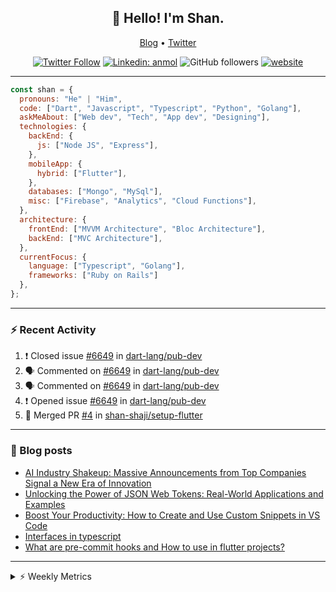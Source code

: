 <h2 align="center">👋 Hello! I'm Shan.</h2>
<p align="center">
  <a href="https://medium.com/feed/@shan-shaji">Blog</a> •
  <a href="https://twitter.com/intent/follow?screen_name=shan__shaji">Twitter</a>
</p>

<p align="center"><a href="https://twitter.com/intent/follow?screen_name=shan__shaji"><img src="https://img.shields.io/twitter/follow/shan__shaji?style=flat" alt="Twitter Follow"></a>
<a href="https://www.linkedin.com/in/shan-shaji/"><img src="https://img.shields.io/badge/shan-shaji?style=flat-square&amp;logo=Linkedin&amp;logoColor=white&amp;link=https://www.linkedin.com/in/shan-shaji/" alt="Linkedin: anmol"></a>
<img src="https://img.shields.io/github/followers/shan-shaji?label=Follow&amp;style=social" alt="GitHub followers">
<a href="http://shan-shaji.github.io/"><img src="https://img.shields.io/badge/Website-46a2f1.svg?&amp;style=flat-square&amp;logo=Google-Chrome&amp;logoColor=white&amp;link=http://shan-shaji.github.io/" alt="website"></a></p>

<hr>

```javascript
const shan = {
  pronouns: "He" | "Him",
  code: ["Dart", "Javascript", "Typescript", "Python", "Golang"],
  askMeAbout: ["Web dev", "Tech", "App dev", "Designing"],
  technologies: {
    backEnd: {
      js: ["Node JS", "Express"],
    },
    mobileApp: {
      hybrid: ["Flutter"],
    },
    databases: ["Mongo", "MySql"],
    misc: ["Firebase", "Analytics", "Cloud Functions"],
  },
  architecture: {
    frontEnd: ["MVVM Architecture", "Bloc Architecture"],
    backEnd: ["MVC Architecture"],
  },
  currentFocus: {
    language: ["Typescript", "Golang"],
    frameworks: ["Ruby on Rails"]
  },
};
```

---

### ⚡ Recent Activity

<!--START_SECTION:activity-->
1. ❗️ Closed issue [#6649](https://github.com/dart-lang/pub-dev/issues/6649) in [dart-lang/pub-dev](https://github.com/dart-lang/pub-dev)
2. 🗣 Commented on [#6649](https://github.com/dart-lang/pub-dev/issues/6649) in [dart-lang/pub-dev](https://github.com/dart-lang/pub-dev)
3. 🗣 Commented on [#6649](https://github.com/dart-lang/pub-dev/issues/6649) in [dart-lang/pub-dev](https://github.com/dart-lang/pub-dev)
4. ❗️ Opened issue [#6649](https://github.com/dart-lang/pub-dev/issues/6649) in [dart-lang/pub-dev](https://github.com/dart-lang/pub-dev)
5. 🎉 Merged PR [#4](https://github.com/shan-shaji/setup-flutter/pull/4) in [shan-shaji/setup-flutter](https://github.com/shan-shaji/setup-flutter)
<!--END_SECTION:activity-->

---

### 📕 Blog posts

<!-- BLOG-POST-LIST:START -->
- [AI Industry Shakeup: Massive Announcements from Top Companies Signal a New Era of Innovation](https://dev.to/shanshaji/ai-industry-shakeup-massive-announcements-from-top-companies-signal-a-new-era-of-innovation-pj7)
- [Unlocking the Power of JSON Web Tokens: Real-World Applications and Examples](https://dev.to/shanshaji/unlocking-the-power-of-json-web-tokens-real-world-applications-and-examples-1m30)
- [Boost Your Productivity: How to Create and Use Custom Snippets in VS Code](https://dev.to/shanshaji/boost-your-productivity-how-to-create-and-use-custom-snippets-in-vs-code-5bbo)
- [Interfaces in typescript](https://dev.to/shanshaji/interfaces-in-typescript-55f8)
- [What are pre-commit hooks and How to use in flutter projects?](https://dev.to/shanshaji/what-are-pre-commit-hooks-and-how-to-use-in-flutter-projects-4c0m)
<!-- BLOG-POST-LIST:END -->

<hr>
<details>
    <summary>⚡ Weekly Metrics</summary>
    <p>
    
<!--START_SECTION:waka-->
![Code Time](http://img.shields.io/badge/Code%20Time-2%2C082%20hrs%2037%20mins-blue)

![Profile Views](http://img.shields.io/badge/Profile%20Views-4-blue)

**🐱 My GitHub Data** 

> 📦 ? Used in GitHub's Storage 
 > 
> 🏆 315 Contributions in the Year 2023
 > 
> 💼 Opted to Hire
 > 
> 📜 134 Public Repositories 
 > 
> 🔑 0 Private Repositories 
 > 
**I'm a Night 🦉** 

```text
🌞 Morning                4338 commits        ███░░░░░░░░░░░░░░░░░░░░░░   11.30 % 
🌆 Daytime                10361 commits       ███████░░░░░░░░░░░░░░░░░░   26.99 % 
🌃 Evening                17681 commits       ████████████░░░░░░░░░░░░░   46.06 % 
🌙 Night                  6005 commits        ████░░░░░░░░░░░░░░░░░░░░░   15.64 % 
```
📅 **I'm Most Productive on Thursday** 

```text
Monday                   5423 commits        ████░░░░░░░░░░░░░░░░░░░░░   14.13 % 
Tuesday                  6141 commits        ████░░░░░░░░░░░░░░░░░░░░░   16.00 % 
Wednesday                4811 commits        ███░░░░░░░░░░░░░░░░░░░░░░   12.53 % 
Thursday                 8156 commits        █████░░░░░░░░░░░░░░░░░░░░   21.25 % 
Friday                   6613 commits        ████░░░░░░░░░░░░░░░░░░░░░   17.23 % 
Saturday                 3542 commits        ██░░░░░░░░░░░░░░░░░░░░░░░   09.23 % 
Sunday                   3699 commits        ██░░░░░░░░░░░░░░░░░░░░░░░   09.64 % 
```


📊 **This Week I Spent My Time On** 

```text
🕑︎ Time Zone: Asia/Kolkata

💬 Programming Languages: 
Dart                     31 hrs 30 mins      ████████████████░░░░░░░░░   63.47 % 
TypeScript               9 hrs 6 mins        █████░░░░░░░░░░░░░░░░░░░░   18.35 % 
Other                    4 hrs 28 mins       ██░░░░░░░░░░░░░░░░░░░░░░░   09.01 % 
Markdown                 1 hr 18 mins        █░░░░░░░░░░░░░░░░░░░░░░░░   02.64 % 
YAML                     1 hr 10 mins        █░░░░░░░░░░░░░░░░░░░░░░░░   02.37 % 

🔥 Editors: 
Android Studio           34 hrs 35 mins      █████████████████░░░░░░░░   69.70 % 
VS Code                  15 hrs 2 mins       ████████░░░░░░░░░░░░░░░░░   30.30 % 

🐱‍💻 Projects: 
turbo-flutter            30 hrs 36 mins      ███████████████░░░░░░░░░░   61.65 % 
homeday                  5 hrs 2 mins        ███░░░░░░░░░░░░░░░░░░░░░░   10.14 % 
setup-flutter            4 hrs 55 mins       ██░░░░░░░░░░░░░░░░░░░░░░░   09.93 % 
homeday-functions        4 hrs 18 mins       ██░░░░░░░░░░░░░░░░░░░░░░░   08.68 % 
dial_contacts            2 hrs 40 mins       █░░░░░░░░░░░░░░░░░░░░░░░░   05.39 % 

💻 Operating System: 
Mac                      48 hrs 28 mins      ████████████████████████░   97.66 % 
Linux                    1 hr 9 mins         █░░░░░░░░░░░░░░░░░░░░░░░░   02.34 % 
```

**I Mostly Code in Dart** 

```text
Dart                     53 repos            ███████████░░░░░░░░░░░░░░   45.69 % 
Python                   5 repos             █░░░░░░░░░░░░░░░░░░░░░░░░   04.31 % 
Ruby                     3 repos             █░░░░░░░░░░░░░░░░░░░░░░░░   02.59 % 
Go                       3 repos             █░░░░░░░░░░░░░░░░░░░░░░░░   02.59 % 
Shell                    1 repo              ░░░░░░░░░░░░░░░░░░░░░░░░░   00.86 % 
```




 Last Updated on 17/05/2023 18:49:14 UTC
<!--END_SECTION:waka-->

</p>
 </details>
